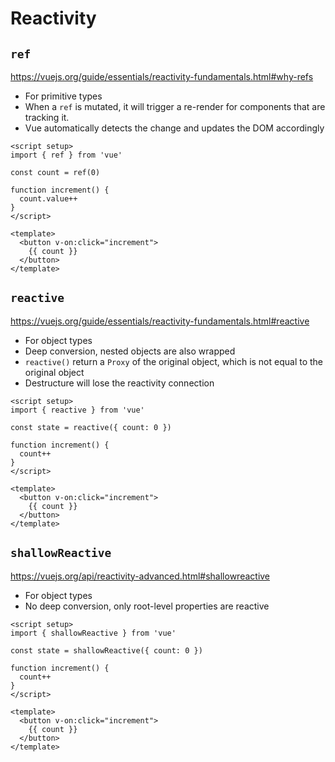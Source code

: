 # Reactivity

## `ref`

https://vuejs.org/guide/essentials/reactivity-fundamentals.html#why-refs

* For primitive types
* When a `ref` is mutated, it will trigger a re-render for components that are tracking it.
* Vue automatically detects the change and updates the DOM accordingly

```vue
<script setup>
import { ref } from 'vue'

const count = ref(0)

function increment() {
  count.value++
}
</script>

<template>
  <button v-on:click="increment">
    {{ count }}
  </button>
</template>
```

## `reactive`

https://vuejs.org/guide/essentials/reactivity-fundamentals.html#reactive

* For object types
* Deep conversion, nested objects are also wrapped
* `reactive()` return a `Proxy` of the original object, which is not equal to the original object
* Destructure will lose the reactivity connection

```vue
<script setup>
import { reactive } from 'vue'

const state = reactive({ count: 0 })

function increment() {
  count++
}
</script>

<template>
  <button v-on:click="increment">
    {{ count }}
  </button>
</template>
```

## `shallowReactive`

https://vuejs.org/api/reactivity-advanced.html#shallowreactive

* For object types
* No deep conversion, only root-level properties are reactive

```vue
<script setup>
import { shallowReactive } from 'vue'

const state = shallowReactive({ count: 0 })

function increment() {
  count++
}
</script>

<template>
  <button v-on:click="increment">
    {{ count }}
  </button>
</template>
```
